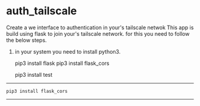 # auth_tailscale
Create a we interface to authentication in your's tailscale netwok 
This app is build using flask to join your's tailscale network.
for this you need to follow the below steps.
1. in your system you need to install python3.
   
    pip3 install flask
    pip3 install flask_cors


    pip3 install test
---
    pip3 install flask_cors

---

